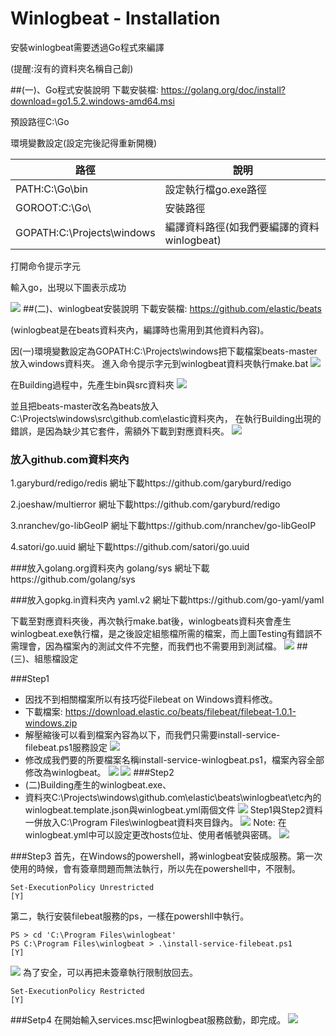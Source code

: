 # Winlogbeat - Installation

安裝winlogbeat需要透過Go程式來編譯

(提醒:沒有的資料夾名稱自己創)

##(一)、Go程式安裝說明
下載安裝檔: https://golang.org/doc/install?download=go1.5.2.windows-amd64.msi

預設路徑C:\Go

環境變數設定(設定完後記得重新開機)

| 路徑| 說明|
| -- | -- |
| PATH:C:\Go\bin | 設定執行檔go.exe路徑|
| GOROOT:C:\Go\ | 安裝路徑 |
| GOPATH:C:\Projects\windows | 編譯資料路徑(如我們要編譯的資料winlogbeat) |
打開命令提示字元

輸入go，出現以下圖表示成功

![](winlogbeat01.jpg)
##(二)、winlogbeat安裝說明
下載安裝檔: https://github.com/elastic/beats

(winlogbeat是在beats資料夾內，編譯時也需用到其他資料內容)。

因(一)環境變數設定為GOPATH:C:\Projects\windows把下載檔案beats-master放入windows資料夾。
進入命令提示字元到winlogbeat資料夾執行make.bat
![](winlogbeat02.jpg)

在Building過程中，先產生bin與src資料夾
![](winlogbeat03.jpg)

並且把beats-master改名為beats放入C:\Projects\windows\src\github.com\elastic資料夾內，
在執行Building出現的錯誤，是因為缺少其它套件，需額外下載到對應資料夾。
![](winlogbeat04.jpg)
### 放入github.com資料夾內

1.garyburd/redigo/redis
網址下載https://github.com/garyburd/redigo

2.joeshaw/multierror
網址下載https://github.com/garyburd/redigo

3.nranchev/go-libGeoIP
網址下載https://github.com/nranchev/go-libGeoIP

4.satori/go.uuid
網址下載https://github.com/satori/go.uuid

###放入golang.org資料夾內
golang/sys
網址下載https://github.com/golang/sys

###放入gopkg.in資料夾內
yaml.v2
網址下載https://github.com/go-yaml/yaml

下載至對應資料夾後，再次執行make.bat後，winlogbeats資料夾會產生
winlogbeat.exe執行檔，是之後設定組態檔所需的檔案，而上圖Testing有錯誤不需理會，因為檔案內的測試文件不完整，而我們也不需要用到測試檔。
![](winlogbeat05.jpg)
##(三)、組態檔設定

###Step1
* 因找不到相關檔案所以有技巧從Filebeat on Windows資料修改。
* 下載檔案: https://download.elastic.co/beats/filebeat/filebeat-1.0.1-windows.zip
* 解壓縮後可以看到檔案內容為以下，而我們只需要install-service-filebeat.ps1服務設定
![](winlogbeat06.jpg)
* 修改成我們要的所要檔案名稱install-service-winlogbeat.ps1，檔案內容全部修改為winlogbeat。
![](winlogbeat07.jpg)
![](winlogbeat08.jpg)
###Step2
* (二)Building產生的winlogbeat.exe、
* 資料夾C:\Projects\windows\github.com\elastic\beats\winlogbeat\etc內的winlogbeat.template.json與winlogbeat.yml兩個文件
![](winlogbeat09.jpg)
Step1與Step2資料一併放入C:\Program Files\winlogbeat資料夾目錄內。
![](winlogbeat10.jpg)
Note:
在winlogbeat.yml中可以設定更改hosts位址、使用者帳號與密碼。
![](winlogbeat11.jpg)

###Step3
首先，在Windows的powershell，將winlogbeat安裝成服務。第一次使用的時候，會有簽章問題而無法執行，所以先在powershell中，不限制。
```
Set-ExecutionPolicy Unrestricted
[Y]
```
第二，執行安裝filebeat服務的ps，一樣在powershll中執行。
```
PS > cd 'C:\Program Files\winlogbeat'
PS C:\Program Files\winlogbeat > .\install-service-filebeat.ps1
[Y]
```
![](winlogbeat12.jpg)
為了安全，可以再把未簽章執行限制放回去。
```
Set-ExecutionPolicy Restricted
[Y]
```
###Setp4
在開始輸入services.msc把winlogbeat服務啟動，即完成。
![](winlogbeat13.jpg)
